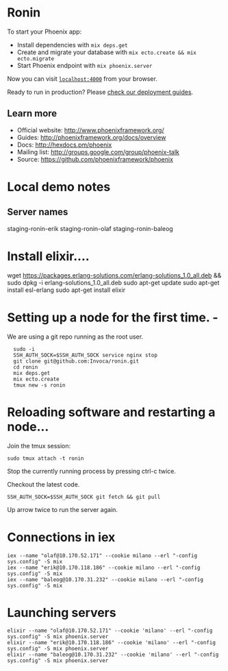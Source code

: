 # Ronin

To start your Phoenix app:

  * Install dependencies with `mix deps.get`
  * Create and migrate your database with `mix ecto.create && mix ecto.migrate`
  * Start Phoenix endpoint with `mix phoenix.server`

Now you can visit [`localhost:4000`](http://localhost:4000) from your browser.

Ready to run in production? Please [check our deployment guides](http://www.phoenixframework.org/docs/deployment).

## Learn more

  * Official website: http://www.phoenixframework.org/
  * Guides: http://phoenixframework.org/docs/overview
  * Docs: http://hexdocs.pm/phoenix
  * Mailing list: http://groups.google.com/group/phoenix-talk
  * Source: https://github.com/phoenixframework/phoenix

# Local demo notes

## Server names
staging-ronin-erik
staging-ronin-olaf
staging-ronin-baleog


# Install elixir....
wget https://packages.erlang-solutions.com/erlang-solutions_1.0_all.deb && sudo dpkg -i erlang-solutions_1.0_all.deb
sudo apt-get update
sudo apt-get install esl-erlang
sudo apt-get install elixir


# Setting up a node for the first time. -
We are using a git repo running as the root user.
```
  sudo -i
  SSH_AUTH_SOCK=$SSH_AUTH_SOCK service nginx stop
  git clone git@github.com:Invoca/ronin.git
  cd ronin
  mix deps.get
  mix ecto.create
  tmux new -s ronin
```

# Reloading software and restarting a node...
Join the tmux session:
```  
sudo tmux attach -t ronin
```
Stop the currently running process by pressing ctrl-c twice.

Checkout the latest code.
```
SSH_AUTH_SOCK=$SSH_AUTH_SOCK git fetch && git pull
```

Up arrow twice to run the server again.



# Connections in iex
```
iex --name "olaf@10.170.52.171" --cookie milano --erl "-config sys.config" -S mix
iex --name "erik@10.170.118.186" --cookie milano --erl "-config sys.config" -S mix
iex --name "baleog@10.170.31.232" --cookie milano --erl "-config sys.config" -S mix
```

# Launching servers
```
elixir --name "olaf@10.170.52.171" --cookie 'milano' --erl "-config sys.config" -S mix phoenix.server
elixir --name "erik@10.170.118.186" --cookie 'milano' --erl "-config sys.config" -S mix phoenix.server
elixir --name "baleog@10.170.31.232" --cookie 'milano' --erl "-config sys.config" -S mix phoenix.server
```
